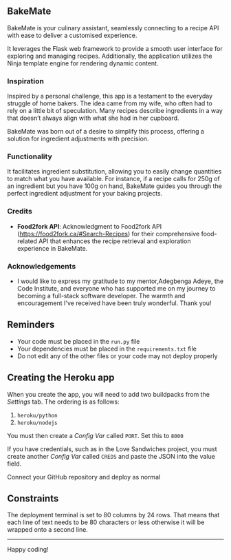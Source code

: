 ## BakeMate

BakeMate is your culinary assistant, seamlessly connecting to a recipe API with ease to deliver a customised experience.

It leverages the Flask web framework to provide a smooth user interface for exploring and managing recipes. Additionally, the application utilizes the Ninja template engine for rendering dynamic content.

### Inspiration

Inspired by a personal challenge, this app is a testament to the everyday struggle of home bakers. The idea came from my wife, who often had to rely on a little bit of speculation. Many recipes describe ingredients in a way that doesn’t always align with what she had in her cupboard. 

BakeMate was born out of a desire to simplify this process, offering a solution for ingredient adjustments with precision.

### Functionality

It facilitates ingredient substitution, allowing you to easily change quantities to match what you have available. 
For instance, if a recipe calls for 250g of an ingredient but you have 100g on hand, BakeMate guides you through the perfect ingredient adjustment for your baking projects.

### Credits

- **Food2fork API**: Acknowledgment to Food2fork API (https://food2fork.ca/#Search-Recipes) for their comprehensive food-related API that enhances the recipe retrieval and exploration experience in BakeMate.


### Acknowledgements

- I would like to express my gratitude to my mentor,Adegbenga Adeye, the Code Institute, and everyone who has supported me on my journey to becoming a full-stack software developer. The warmth and encouragement I've received have been truly wonderful. Thank you!


## Reminders

- Your code must be placed in the `run.py` file
- Your dependencies must be placed in the `requirements.txt` file
- Do not edit any of the other files or your code may not deploy properly

## Creating the Heroku app

When you create the app, you will need to add two buildpacks from the _Settings_ tab. The ordering is as follows:

1. `heroku/python`
2. `heroku/nodejs`

You must then create a _Config Var_ called `PORT`. Set this to `8000`

If you have credentials, such as in the Love Sandwiches project, you must create another _Config Var_ called `CREDS` and paste the JSON into the value field.

Connect your GitHub repository and deploy as normal

## Constraints

The deployment terminal is set to 80 columns by 24 rows. That means that each line of text needs to be 80 characters or less otherwise it will be wrapped onto a second line.

---

Happy coding!
